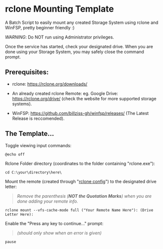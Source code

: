 # **rclone** Mounting Template
A Batch Script to easily mount any created Storage System using rclone and WinFSP, pretty beginner friendly :)

*WARNING*: Do NOT run using Administrator privileges.

Once the service has started, check your designated drive.
When you are done using your Storage System, you may safely close the command prompt.

## Prerequisites:
* rclone: https://rclone.org/downloads/

* An already created rclone Remote: eg. Google Drive: https://rclone.org/drive/ (check the website for more supported storage systems). 

* WinFSP: https://github.com/billziss-gh/winfsp/releases/ (The Latest Release is reccomended).

## The Template...

Toggle viewing input commands:
	
	@echo off	

Rclone Folder directory (coordinates to the folder containing "rclone.exe"):
	
	cd C:\your\directory\here\

Mount the remote (created through "[rclone config](https://rclone.org/commands/rclone_config/)") to the designated drive letter: 
>*Remove the parenthesis (**NOT the Quotation Marks**) when you are done adding your remote info.*
	
	rclone mount --vfs-cache-mode full ("Your Remote Name Here"): (Drive Letter Here):

Enable the "Press any key to continue..." prompt: 
>*(should only show when an error is given)*
	
	pause
